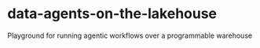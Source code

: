 # data-agents-on-the-lakehouse
Playground for running agentic workflows over a programmable warehouse
